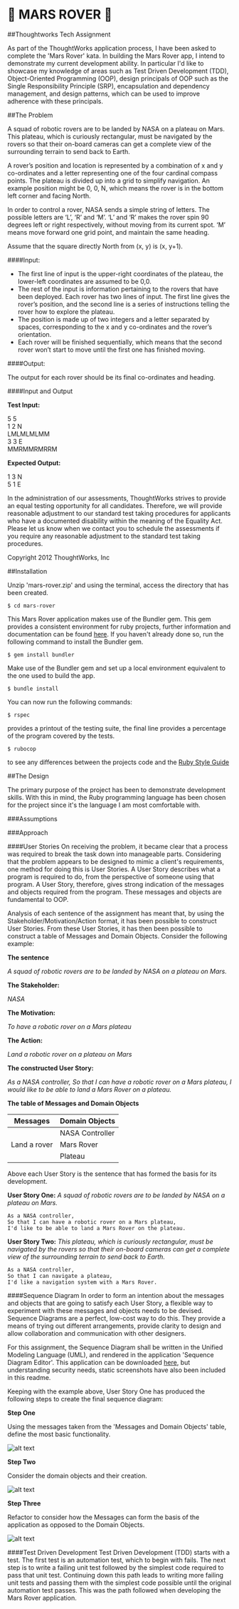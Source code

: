 # :satellite: MARS ROVER :satellite:

##Thoughtworks Tech Assignment

As part of the ThoughtWorks application process, I have been asked to complete the 'Mars Rover' kata. In building the Mars Rover app, I intend to demonstrate my current development ability. In particular I'd like to showcase my knowledge of areas such as Test Driven Development (TDD), Object-Oriented Programming (OOP), design principals of OOP such as the Single Responsibility Principle (SRP), encapsulation and dependency management, and design patterns, which can be used to improve adherence with these principals.

##The Problem

A squad of robotic rovers are to be landed by NASA on a plateau on Mars. This plateau, which is curiously rectangular, must be navigated by the rovers so that their on-board cameras can get a complete view of the surrounding terrain to send back to Earth.

A rover’s position and location is represented by a combination of x and y co-ordinates and a letter representing one of the four cardinal compass points. The plateau is divided up into a grid to simplify navigation. An example position might be 0, 0, N, which means the rover is in the bottom left corner and facing North.

In order to control a rover, NASA sends a simple string of letters. The possible letters are ‘L’, ‘R’ and ‘M’. ‘L’ and ‘R’ makes the rover spin 90 degrees left or right respectively, without moving from its current spot. ‘M’ means move forward one grid point, and maintain the same heading.

Assume that the square directly North from (x, y) is (x, y+1).

####Input:

- The first line of input is the upper-right coordinates of the plateau, the lower-left coordinates are assumed to be 0,0.
- The rest of the input is information pertaining to the rovers that have been deployed. Each rover has two lines of input. The first line gives the rover’s position, and the second line is a series of instructions telling the rover how to explore the plateau.
- The position is made up of two integers and a letter separated by spaces, corresponding to the x and y co-ordinates and the rover’s orientation.
- Each rover will be finished sequentially, which means that the second rover won’t start to move until the first one has finished moving.

####Output:

 The output for each rover should be its final co-ordinates and heading.

####Input and Output

**Test Input:**

5 5  
1 2 N  
LMLMLMLMM  
3 3 E  
MMRMMRMRRM  

**Expected Output:**

1 3 N  
5 1 E  

In the administration of our assessments, ThoughtWorks strives to provide an equal testing opportunity for all candidates. Therefore, we will provide reasonable adjustment to our standard test taking procedures for applicants who have a documented disability within the meaning of the Equality Act. Please let us know when we contact you to schedule the assessments if you require any reasonable adjustment to the standard test taking procedures.

Copyright 2012 ThoughtWorks, Inc

##Installation

Unzip 'mars-rover.zip' and using the terminal, access the directory that has been created.

`$ cd mars-rover`

This Mars Rover application makes use of the Bundler gem. This gem provides a consistent environment for ruby projects, further information and documentation can be found [here](http://bundler.io/). If you haven't already done so, run the following command to install the Bundler gem.

`$ gem install bundler`

Make use of the Bundler gem and set up a local environment equivalent to the one used to build the app.

`$ bundle install`

You can now run the following commands:

  `$ rspec`

  provides a printout of the testing suite, the final line provides a percentage of the program covered by the tests.

  `$ rubocop`

  to see any differences between the projects code and the [Ruby Style Guide](https://github.com/bbatsov/ruby-style-guide)

##The Design

The primary purpose of the project has been to demonstrate development skills. With this in mind, the Ruby programming language has been chosen for the project since it's the language I am most comfortable with.

###Assumptions

###Approach

####User Stories
On receiving the problem, it became clear that a process was required to break the task down into manageable parts. Considering that the problem appears to be designed to mimic a client's requirements, one method for doing this is User Stories. A User Story describes what a program is required to do, from the perspective of someone using that program. A User Story, therefore, gives strong indication of the messages and objects required from the program. These messages and objects are fundamental to OOP.

Analysis of each sentence of the assignment has meant that, by using the Stakeholder/Motivation/Action format, it has been possible to construct User Stories. From these User Stories, it has then been possible to construct a table of Messages and Domain Objects. Consider the following example:

**The sentence**

*A squad of robotic rovers are to be landed by NASA on a plateau on Mars.*

**The Stakeholder:**

*NASA*

**The Motivation:**

*To have a robotic rover on a Mars plateau*

**The Action:**

*Land a robotic rover on a plateau on Mars*

**The constructed User Story:**

*As a NASA controller,
So that I can have a robotic rover on a Mars plateau,
I would like to be able to land a Mars Rover on a plateau.*

**The table of Messages and Domain Objects**

|Messages       |Domain Objects |
|---------------|---------------|
|               |NASA Controller|
|Land a rover   |Mars Rover     |
|               |Plateau        |

Above each User Story is the sentence that has formed the basis for its development.

**User Story One:**
*A squad of robotic rovers are to be landed by NASA on a plateau on Mars.*
```
As a NASA controller,
So that I can have a robotic rover on a Mars plateau,
I'd like to be able to land a Mars Rover on the plateau.
```

**User Story Two:**
*This plateau, which is curiously rectangular, must be navigated by the rovers so that their on-board cameras can get a complete view of the surrounding terrain to send back to Earth.*
```
As a NASA controller,
So that I can navigate a plateau,
I'd like a navigation system with a Mars Rover.
```

####Sequence Diagram
In order to form an intention about the messages and objects that are going to satisfy each User Story, a flexible way to experiment with these messages and objects needs to be devised. Sequence Diagrams are a perfect, low-cost way to do this. They provide a means of trying out different arrangements, provide clarity to design and allow collaboration and communication with other designers.

For this assignment, the Sequence Diagram shall be written in the Unified Modeling Language (UML), and rendered in the application 'Sequence Diagram Editor'. This application can be downloaded [here](#), but understanding security needs, static screenshots have also been included in this readme.

Keeping with the example above, User Story One has produced the following steps to create the final sequence diagram:

**Step One**

Using the messages taken from the 'Messages and Domain Objects' table, define the most basic functionality.

![alt text](./images/readme/fig_1.1.png "'Land a rover' message implemented.")

**Step Two**

Consider the domain objects and their creation.

![alt text](./images/readme/fig_1.2.png "Consider the domain objects and their creation.")

**Step Three**

Refactor to consider how the Messages can form the basis of the application as opposed to the Domain Objects.

![alt text](./images/readme/fig_1.3.png "Refactor with the focus on the messages and how they get objects to interact.")

####Test Driven Development
Test Driven Development (TDD) starts with a test. The first test is an automation test, which to begin with fails. The next step is to write a failing unit test followed by the simplest code required to pass that unit test. Continuing down this path leads to writing more failing unit tests and passing them with the simplest code possible until the original automation test passes. This was the path followed when developing the Mars Rover application.
